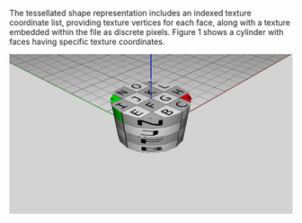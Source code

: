 The tessellated shape representation includes an indexed texture coordinate list, providing texture vertices for each face, along with a texture embedded within the file as discrete pixels. Figure 1 shows a cylinder with faces having specific texture coordinates.

!["SurfaceTexture"](../../../../figures/examples/tessellation_texture_image.png "Figure 1 &mdash; Tessellation with textures")